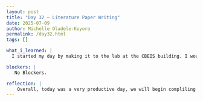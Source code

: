 ```yaml
---
layout: post
title: "Day 32 – Literature Paper Writing"
date: 2025-07-09
author: Michelle Oladele-Kuyoro
permalink: /day32.html
tags: []

what_i_learned: |
  I started my day by making it to the lab at the CBEIS building. I would say that today was a pretty productive day. Dr. Pelumi split us up into sections on how the literature paper will start. It has been interesting so far, seeing the diffrerent ways that many people write about the topic that we've been working on this summer. Over the next three weeks, I will be working with my teammates to finalize our literature paper that will be submitted and presented at the mid summer symposium by the end of this month.  I am looking forward to it to be honest, as i will see the different demonstrations and more indepth presentations of what my cohort has been doing. Right now, Ignatius and I are working together on the literature review section of the paper.

blockers: |
   No Blockers. 

reflection: |
    Overall, today was a very productive day, we will begin compliling our results and findings of the past 7 weeks into a literature paper. I am looking forward to the end of summer symposium. Although it might be nerve wrecking to think about as there will be more people there than at the mid summer symposium, I am looking forward to more information on what my cohort have been doing. I'll also be working with my lab partners on drafting the abstract and literature review section on the final paper.
---
```

